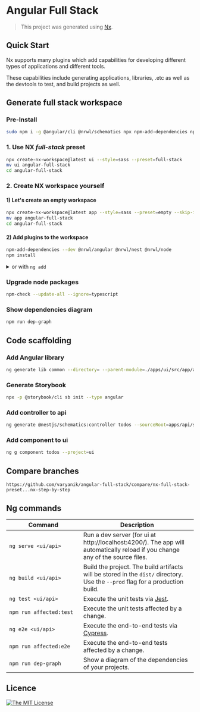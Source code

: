 # Angular Full Stack

> This project was generated using [Nx](https://nx.dev).

## Quick Start

Nx supports many plugins which add capabilities for developing different types of applications and different tools.

These capabilities include generating applications, libraries, .etc as well as the devtools to test, and build projects as well.

## Generate full stack workspace

### Pre-Install
```bash
sudo npm i -g @angular/cli @nrwl/schematics npx npm-add-dependencies npm-check
```

### 1. Use NX *full-stack* preset

```bash
npx create-nx-workspace@latest ui --style=sass --preset=full-stack
mv ui angular-full-stack
cd angular-full-stack
```

### 2. Create NX workspace yourself

#### 1) Let's create an empty workspace

```bash
npx create-nx-workspace@latest app --style=sass --preset=empty --skip-install
mv app angular-full-stack
cd angular-full-stack
```

#### 2) Add plugins to the workspace

```bash
npm-add-dependencies --dev @nrwl/angular @nrwl/nest @nrwl/node
npm install
```
<details>
<summary>or with <code>ng add</code></summary>
<pre>
ng add @nrwl/angular --unit-test-runner=jest --e2e-test-runner=cypress
ng add @nrwl/nest
ng add @nrwl/node
</pre>
</details>

### Upgrade node packages

```bash
npm-check --update-all --ignore=typescript
```

### Show dependencies diagram

```bash
npm run dep-graph
```

## Code scaffolding

### Add Angular library
```bash
ng generate lib common --directory= --parent-module=./apps/ui/src/app/app.module.ts --publishable=true --routing=true --style=sass --unit-test-runner=none
```

### Generate Storybook
```bash
npx -p @storybook/cli sb init --type angular
```

### Add controller to api
```bash
ng generate @nestjs/schematics:controller todos --sourceRoot=apps/api/src --path=app
```

### Add component to ui
```bash
ng g component todos --project=ui
```

## Compare branches
`https://github.com/varyanik/angular-full-stack/compare/nx-full-stack-preset...nx-step-by-step`

## Ng commands

| &nbsp;&nbsp;&nbsp;&nbsp;&nbsp;&nbsp;&nbsp;&nbsp;&nbsp;&nbsp;&nbsp;&nbsp;Command&nbsp;&nbsp;&nbsp;&nbsp;&nbsp;&nbsp;&nbsp;&nbsp;&nbsp;&nbsp;&nbsp;&nbsp; | Description |
| ----------------------- | ----------- |
| `ng serve <ui/api>`     | Run a dev server (for ui at http://localhost:4200/). The app will automatically reload if you change any of the source files. |
| `ng build <ui/api>`     | Build the project. The build artifacts will be stored in the `dist/` directory. Use the `--prod` flag for a production build. |
| `ng test <ui/api>`      | Execute the unit tests via [Jest](https://jestjs.io). |
| `npm run affected:test` | Execute the unit tests affected by a change. |
| `ng e2e <ui/api>`       | Execute the end-to-end tests via [Cypress](https://www.cypress.io). |
| `npm run affected:e2e`  | Execute the end-to-end tests affected by a change. |
| `npm run dep-graph`     | Show a diagram of the dependencies of your projects. |

## Licence
[![The MIT License](https://img.shields.io/badge/license-MIT-orange.svg?color=blue&style=flat-square)](http://opensource.org/licenses/MIT)
